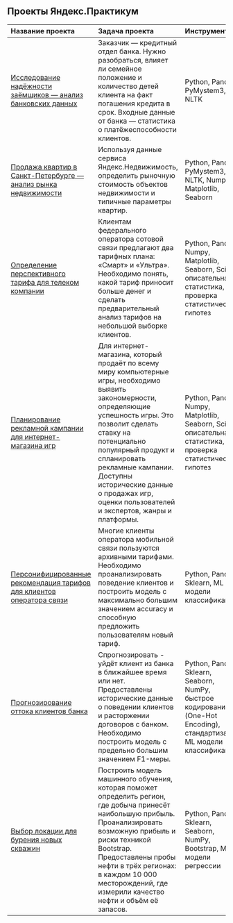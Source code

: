 ## Проекты Яндекс.Практикум


| Название проекта                  | Задача проекта      | Инструменты     |
| :--------------------            | :-------------------- |:-------------------------- |
| [Исследование надёжности заёмщиков — анализ банковских данных](https://github.com/semaev/praktikum/tree/main/project_2) | Заказчик — кредитный отдел банка. Нужно разобраться, влияет ли семейное положение и количество детей клиента на факт погашения кредита в срок. Входные данные от банка — статистика о платёжеспособности клиентов. | Python, Pandas, PyMystem3, NLTK |
| [Продажа квартир в Санкт-Петербурге — анализ рынка недвижимости](https://github.com/semaev/praktikum/tree/main/project_3) | Используя данные сервиса Яндекс.Недвижимость, определить рыночную стоимость объектов недвижимости и типичные параметры квартир. | Python, Pandas, PyMystem3, NLTK, Numpy, Matplotlib, Seaborn |
| [Определение перспективного тарифа для телеком компании](https://github.com/semaev/praktikum/tree/main/project_4) | Клиентам федерального оператора сотовой связи предлагают два тарифных плана: «Смарт» и «Ультра». Необходимо понять, какой тариф приносит больше денег и сделать предварительный анализ тарифов на небольшой выборке клиентов. | Python, Pandas, Numpy, Matplotlib, Seaborn, SciPy, описательная статистика, проверка статистических гипотез |
| [Планирование рекламной кампании для интернет-магазина игр](https://github.com/semaev/praktikum/tree/main/project_5) | Для интернет-магазина, который продаёт по всему миру компьютерные игры, необходимо выявить закономерности, определяющие успешность игры. Это позволит сделать ставку на потенциально популярный продукт и спланировать рекламные кампании. Доступны исторические данные о продажах игр, оценки пользователей и экспертов, жанры и платформы. | Python, Pandas, Numpy, Matplotlib, Seaborn, SciPy, описательная статистика, проверка статистических гипотез |
| [Персонифицированные рекомендация тарифов для клиентов оператора связи](https://github.com/semaev/praktikum/tree/main/project_6) | Многие клиенты оператора мобильной связи пользуются архивными тарифами. Необходимо проанализировать поведение клиентов и построить модель с максимально большим значением accuracy и способную предложить пользователям новый тариф. | Python, Pandas, Sklearn, ML модели классификации|
| [Прогнозирование оттока клиентов банка](https://github.com/semaev/praktikum/tree/main/project_7) | Спрогнозировать - уйдёт клиент из банка в ближайшее время или нет. Предоставлены исторические данные о поведении клиентов и расторжении договоров с банком. Необходимо построить модель с предельно большим значением F1-меры. | Python, Pandas, Sklearn, Seaborn, NumPy, быстрое кодирование (One-Hot Encoding), стандартизация, ML модели классификации|
| [Выбор локации для бурения новых скважин](https://github.com/semaev/praktikum/tree/main/project_8) | Построить модель машинного обучения, которая поможет определить регион, где добыча принесёт наибольшую прибыль. Проанализировать возможную прибыль и риски техникой Bootstrap. Предоставлены пробы нефти в трёх регионах: в каждом 10 000 месторождений, где измерили качество нефти и объём её запасов.  | Python, Pandas, Sklearn, Seaborn, NumPy, Bootstrap, ML модели регрессии|

